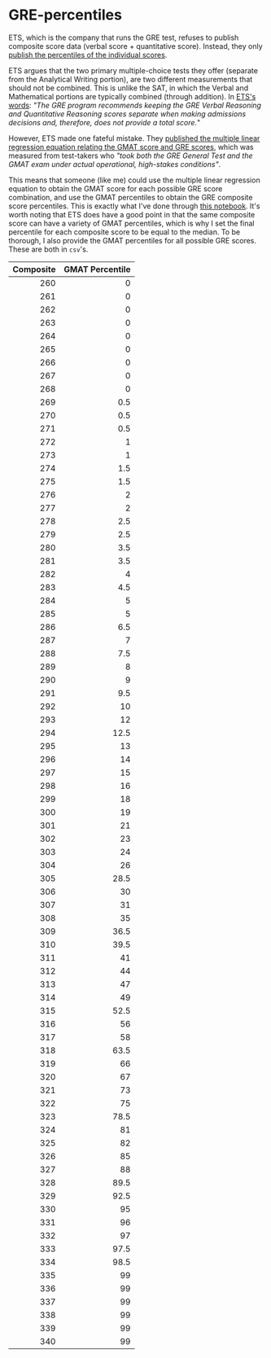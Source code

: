 # GRE-percentiles

ETS, which is the company that runs the GRE test, refuses to publish composite score data (verbal score + quantitative score). Instead, they only [publish the percentiles of the individual scores](https://www.ets.org/s/gre/pdf/gre_guide_table1a.pdf). 

ETS argues that the two primary multiple-choice tests they offer (separate from the Analytical Writing portion), are two different measurements that should not be combined. This is unlike the SAT, in which the Verbal and Mathematical portions are typically combined (through addition). In [ETS's words](https://www.ets.org/s/gre/pdf/background_and_technical_information.pdf): *"The GRE program recommends keeping the GRE Verbal Reasoning and Quantitative Reasoning scores separate when making admissions decisions and, therefore, does not provide a total score.*"


However, ETS made one fateful mistake. They [published the multiple linear regression equation relating the GMAT score and GRE scores](https://www.ets.org/s/gre/pdf/background_and_technical_information.pdf), which was measured from test-takers who *"took both the GRE General Test and the GMAT exam under actual operational, high-stakes conditions"*. 

This means that someone (like me) could use the multiple linear regression equation to obtain the GMAT score for each possible GRE score combination, and use the GMAT percentiles to obtain the GRE composite score percentiles. This is exactly what I've done through [this notebook](gre_percentiles-from_gmat.ipynb). It's worth noting that ETS does have a good point in that the same composite score can have a variety of GMAT percentiles, which is why I set the final percentile for each composite score to be equal to the median. To be thorough, I also provide the GMAT percentiles for all possible GRE scores. These are both in `csv`'s. 


|   Composite |   GMAT Percentile |
|------------:|------------------:|
|         260 |               0   |
|         261 |               0   |
|         262 |               0   |
|         263 |               0   |
|         264 |               0   |
|         265 |               0   |
|         266 |               0   |
|         267 |               0   |
|         268 |               0   |
|         269 |               0.5 |
|         270 |               0.5 |
|         271 |               0.5 |
|         272 |               1   |
|         273 |               1   |
|         274 |               1.5 |
|         275 |               1.5 |
|         276 |               2   |
|         277 |               2   |
|         278 |               2.5 |
|         279 |               2.5 |
|         280 |               3.5 |
|         281 |               3.5 |
|         282 |               4   |
|         283 |               4.5 |
|         284 |               5   |
|         285 |               5   |
|         286 |               6.5 |
|         287 |               7   |
|         288 |               7.5 |
|         289 |               8   |
|         290 |               9   |
|         291 |               9.5 |
|         292 |              10   |
|         293 |              12   |
|         294 |              12.5 |
|         295 |              13   |
|         296 |              14   |
|         297 |              15   |
|         298 |              16   |
|         299 |              18   |
|         300 |              19   |
|         301 |              21   |
|         302 |              23   |
|         303 |              24   |
|         304 |              26   |
|         305 |              28.5 |
|         306 |              30   |
|         307 |              31   |
|         308 |              35   |
|         309 |              36.5 |
|         310 |              39.5 |
|         311 |              41   |
|         312 |              44   |
|         313 |              47   |
|         314 |              49   |
|         315 |              52.5 |
|         316 |              56   |
|         317 |              58   |
|         318 |              63.5 |
|         319 |              66   |
|         320 |              67   |
|         321 |              73   |
|         322 |              75   |
|         323 |              78.5 |
|         324 |              81   |
|         325 |              82   |
|         326 |              85   |
|         327 |              88   |
|         328 |              89.5 |
|         329 |              92.5 |
|         330 |              95   |
|         331 |              96   |
|         332 |              97   |
|         333 |              97.5 |
|         334 |              98.5 |
|         335 |              99   |
|         336 |              99   |
|         337 |              99   |
|         338 |              99   |
|         339 |              99   |
|         340 |              99   |


